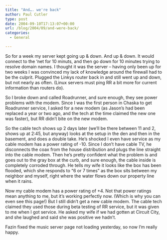 ```yaml
---
title: "And…. we're back"
author: Paul Cutler
type: post
date: 2004-09-10T17:13:07+00:00
url: /blog/2004/09/and-were-back/
categories:
  - General

---
```

So for a week my server kept going up & down. And up & down. It would connect to the &#8216;net for 10 minuts, and then go down for 10 minutes trying to resolve domain names. I thought it was the server &#8211; having only been up for two weeks I was convinced my lack of knowledge around the firewall had to be the culprit. Plugged the Linkys router back in and still went up and down, but not nearly as often. (Linux servers must ping RR a bit more for current information than routers do).

So I broke down and called Roadrunner, and sure enough, they see power problems with the modem. Since I was the first person in Chaska to get Roadrunner service, I asked for a new modem (as Jason&#8217;s had been replaced a year or two ago, and the tech at the time claimed the new one was faster), but RR didn&#8217;t bite on the new modem.

So the cable tech shows up 2 days later (we&#8217;ll be there between 11 and 2, shows up at 2:45, but anyway) looks at the setup in the den and then in the basement, and does a double take. He&#8217;s shocked I even have service as my cable modem has a power rating of -10. Since I don&#8217;t have cable TV, he disconnects the coax from the house distribution and plugs the line straight into the cable modem. Then he&#8217;s pretty confident what the problem is and goes out to the gray box at the curb, and sure enough, the cable inside is completely corroded through. He tells my wife it looks like the box has been flooded, which she responds to &#8220;6 or 7 times&#8221; as the box sits between my neighbor and myself, right where the water flows down our property line when it rains.

Now my cable modem has a power rating of +4. Not that power ratings mean anything to me, but it&#8217;s working perfectly now. (Which is why you can even see this page!) But I still didn&#8217;t get a new cable modem. The cable tech claimed they used those during beta testing of RR service, but it was given to me when I got service. He asked my wife if we had gotten at Circuit City, and she laughed and said she was positive we hadn&#8217;t.

Fazin fixed the music server page not loading yesterday, so now I&#8217;m really happy.